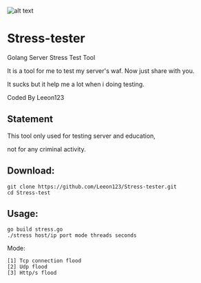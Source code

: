 ![alt text](https://raw.githubusercontent.com/Leeon123/Stress-tester/master/logo.png)
# Stress-tester
Golang Server Stress Test Tool 

It is a tool for me to test my server's waf. Now just share with you. 

It sucks but it help me a lot when i doing testing.

Coded By Leeon123

## Statement
This tool only used for testing server and education,

not for any criminal activity.

## Download:

    git clone https://github.com/Leeon123/Stress-tester.git
    cd Stress-test

## Usage:

    go build stress.go
    ./stress host/ip port mode threads seconds
    
Mode:

    [1] Tcp connection flood
    [2] Udp flood
    [3] Http/s flood
